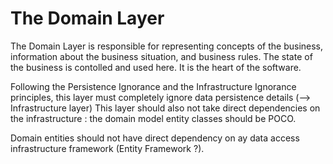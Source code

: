 ﻿# The Domain Layer

The Domain Layer is responsible for representing concepts of the business, information about the business situation, and business rules.
The state of the business is contolled and used here. It is the heart of the software.

Following the Persistence Ignorance and the Infrastructure Ignorance principles, this layer must completely ignore data persistence details 
(--> Infrastructure layer)
This layer should also not take direct dependencies on the infrastructure : the domain model entity classes should be POCO.

Domain entities should not have direct dependency on ay data access infrastructure framework (Entity Framework ?).

